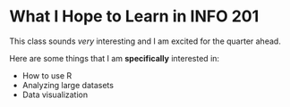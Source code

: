 # What I Hope to Learn in INFO 201

This class sounds *very* interesting and I am excited for the quarter ahead. 

Here are some things that I am **specifically** interested in:
- How to use R
- Analyzing large datasets
- Data visualization 
